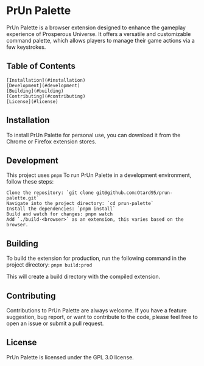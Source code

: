 # PrUn Palette

PrUn Palette is a browser extension designed to enhance the gameplay experience
of Prosperous Universe. It offers a versatile and customizable command palette,
which allows players to manage their game actions via a few keystrokes.

## Table of Contents

    [Installation](#installation)
    [Development](#development)
    [Building](#building)
    [Contributing](#contributing)
    [License](#license)

## Installation

To install PrUn Palette for personal use, you can download it from the Chrome or
Firefox extension stores.

## Development

This project uses `pnpm`
To run PrUn Palette in a development environment, follow these steps:

    Clone the repository: `git clone git@github.com:Otard95/prun-palette.git`
    Navigate into the project directory: `cd prun-palette`
    Install the dependencies: `pnpm install`
    Build and watch for changes: pnpm watch
    Add `./build-<browser>` as an extension, this varies based on the browser.

## Building

To build the extension for production, run the following command in the project
directory: `pnpm build:prod`

This will create a build directory with the compiled extension.

## Contributing

Contributions to PrUn Palette are always welcome. If you have a feature
suggestion, bug report, or want to contribute to the code, please feel free to
open an issue or submit a pull request.

## License

PrUn Palette is licensed under the GPL 3.0 license.

